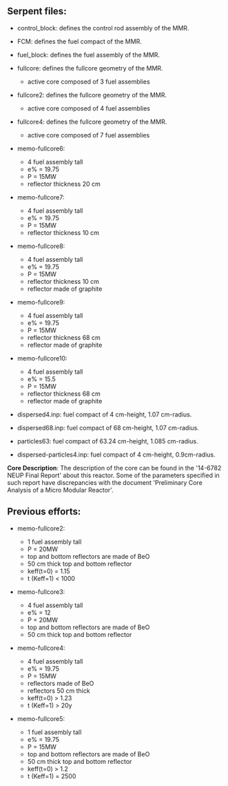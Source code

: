 Serpent files:
--------------
* control_block: defines the control rod assembly of the MMR.
* FCM: defines the fuel compact of the MMR.
* fuel_block: defines the fuel assembly of the MMR.
* fullcore: defines the fullcore geometry of the MMR. 
	- active core composed of 3 fuel assemblies
* fullcore2: defines the fullcore geometry of the MMR.
	- active core composed of 4 fuel assemblies

* fullcore4: defines the fullcore geometry of the MMR.
	- active core composed of 7 fuel assemblies

* memo-fullcore6:
	- 4 fuel assembly tall
	- e% = 19.75
	- P = 15MW
	- reflector thickness 20 cm

* memo-fullcore7:
	- 4 fuel assembly tall
	- e% = 19.75
	- P = 15MW
	- reflector thickness 10 cm

* memo-fullcore8:
	- 4 fuel assembly tall
	- e% = 19.75
	- P = 15MW
	- reflector thickness 10 cm
	- reflector made of graphite

* memo-fullcore9:
	- 4 fuel assembly tall
	- e% = 19.75
	- P = 15MW
	- reflector thickness 68 cm
	- reflector made of graphite

* memo-fullcore10:
	- 4 fuel assembly tall
	- e% = 15.5
	- P = 15MW
	- reflector thickness 68 cm
	- reflector made of graphite

* dispersed4.inp: fuel compact of 4 cm-height, 1.07 cm-radius.
* dispersed68.inp: fuel compact of 68 cm-height, 1.07 cm-radius.
* particles63: fuel compact of 63.24 cm-height, 1.085 cm-radius.
* dispersed-particles4.inp: fuel compact of 4 cm-height, 0.9cm-radius.

**Core Description**: The description of the core can be found in the '14-6782 NEUP Final Report' about this reactor.
Some of the parameters specified in such report have discrepancies with the document 'Preliminary Core Analysis of a Micro Modular Reactor'.

Previous efforts:
-----------------

* memo-fullcore2:
	- 1 fuel assembly tall
	- P = 20MW
	- top and bottom reflectors are made of BeO
	- 50 cm thick top and bottom reflector
	- keff(t=0) = 1.15
	- t (Keff=1) < 1000 

* memo-fullcore3:
	- 4 fuel assembly tall
	- e% = 12
	- P = 20MW
	- top and bottom reflectors are made of BeO
	- 50 cm thick top and bottom reflector

* memo-fullcore4:
	- 4 fuel assembly tall
	- e% = 19.75
	- P = 15MW
	- reflectors made of BeO
	- reflectors 50 cm thick
	- keff(t=0) > 1.23
	- t (Keff=1) > 20y 

* memo-fullcore5:
	- 1 fuel assembly tall
	- e% = 19.75
	- P = 15MW
	- top and bottom reflectors are made of BeO
	- 50 cm thick top and bottom reflector
	- keff(t=0) > 1.2
	- t (Keff=1) = 2500 

